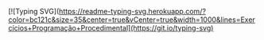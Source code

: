 [![Typing SVG](https://readme-typing-svg.herokuapp.com/?color=bc121c&size=35&center=true&vCenter=true&width=1000&lines=Exercícios+Programação+Procedimental](https://git.io/typing-svg)
